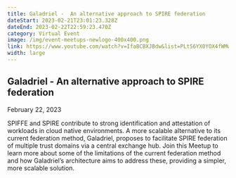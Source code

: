 ```yaml
---
title: Galadriel -  An alternative approach to SPIRE federation
dateStart: 2023-02-21T23:01:23.328Z
dateEnd: 2023-02-22T22:59:23.470Z
category: Virtual Event
image: /img/event-meetups-newlogo-400x400.png
link: https://www.youtube.com/watch?v=IfaBCBXJBdw&list=PLtS6YX0YOX4fWMwKbp9blyI1GLdXlbWjY
width: large
---
```

## Galadriel -  An alternative approach to SPIRE federation

February 22, 2023

SPIFFE and SPIRE contribute to strong identification and attestation of workloads in cloud native environments. A more scalable alternative to its current federation method, Galadriel, proposes to facilitate SPIRE federation of multiple trust domains via a central exchange hub. Join this Meetup to learn more about some of the limitations of the current federation method and how Galadriel’s architecture aims to address these, providing a simpler, more scalable solution.
